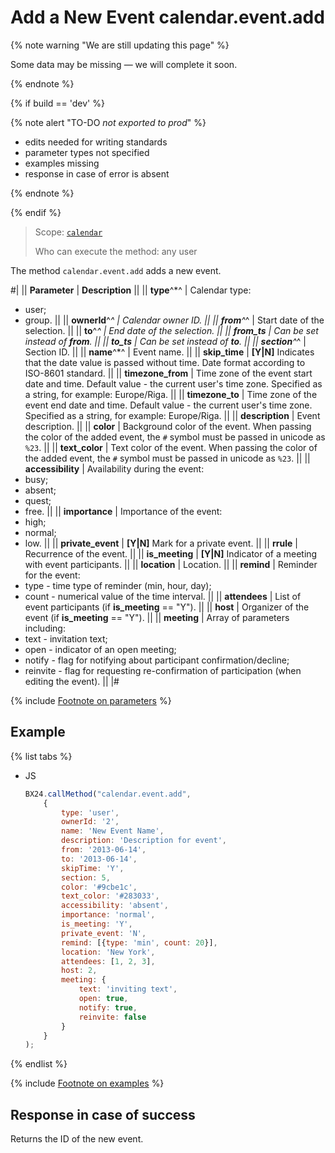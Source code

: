 # Add a New Event calendar.event.add

{% note warning "We are still updating this page" %}

Some data may be missing — we will complete it soon.

{% endnote %}

{% if build == 'dev' %}

{% note alert "TO-DO _not exported to prod_" %}

- edits needed for writing standards
- parameter types not specified
- examples missing
- response in case of error is absent

{% endnote %}

{% endif %}

> Scope: [`calendar`](../scopes/permissions.md)
>
> Who can execute the method: any user

The method `calendar.event.add` adds a new event.

#|
|| **Parameter** | **Description** ||
|| **type**^*^ | Calendar type: 
- user; 
- group. ||
|| **ownerId**^*^ | Calendar owner ID. ||
|| **from**^*^ | Start date of the selection. ||
|| **to**^*^ | End date of the selection. ||
|| **from_ts** | Can be set instead of **from**. ||
|| **to_ts** | Can be set instead of **to**. ||
|| **section**^*^ | Section ID. ||
|| **name**^*^ | Event name. ||
|| **skip_time** | **[Y\|N]** Indicates that the date value is passed without time. Date format according to ISO-8601 standard. ||
|| **timezone_from** | Time zone of the event start date and time. Default value - the current user's time zone. Specified as a string, for example: Europe/Riga. ||
|| **timezone_to** | Time zone of the event end date and time. Default value - the current user's time zone. Specified as a string, for example: Europe/Riga. ||
|| **description** | Event description. ||
|| **color** | Background color of the event. When passing the color of the added event, the `#` symbol must be passed in unicode as `%23`. ||
|| **text_color** | Text color of the event. When passing the color of the added event, the `#` symbol must be passed in unicode as `%23`. ||
|| **accessibility** | Availability during the event: 
- busy; 
- absent; 
- quest; 
- free. ||
|| **importance** | Importance of the event: 
- high; 
- normal; 
- low. ||
|| **private_event** | **[Y\|N]** Mark for a private event. ||
|| **rrule** | Recurrence of the event. ||
|| **is_meeting** | **[Y\|N]** Indicator of a meeting with event participants. ||
|| **location** | Location. ||
|| **remind** | Reminder for the event: 
- type - time type of reminder (min, hour, day); 
- count - numerical value of the time interval. ||
|| **attendees** | List of event participants (if **is_meeting** == "Y"). ||
|| **host** | Organizer of the event (if **is_meeting** == "Y"). ||
|| **meeting** | Array of parameters including: 
- text - invitation text; 
- open - indicator of an open meeting; 
- notify - flag for notifying about participant confirmation/decline; 
- reinvite - flag for requesting re-confirmation of participation (when editing the event). ||
|#

{% include [Footnote on parameters](../../_includes/required.md) %}

## Example

{% list tabs %}

- JS

    ```js
    BX24.callMethod("calendar.event.add",
        {
            type: 'user',
            ownerId: '2',
            name: 'New Event Name',
            description: 'Description for event',
            from: '2013-06-14',
            to: '2013-06-14',
            skipTime: 'Y',
            section: 5,
            color: '#9cbe1c',
            text_color: '#283033',
            accessibility: 'absent',
            importance: 'normal',
            is_meeting: 'Y',
            private_event: 'N',
            remind: [{type: 'min', count: 20}],
            location: 'New York',
            attendees: [1, 2, 3],
            host: 2,
            meeting: {
                text: 'inviting text',
                open: true,
                notify: true,
                reinvite: false
            }
        }
    );
    ```

{% endlist %}

{% include [Footnote on examples](../../_includes/examples.md) %}

## Response in case of success

Returns the ID of the new event.